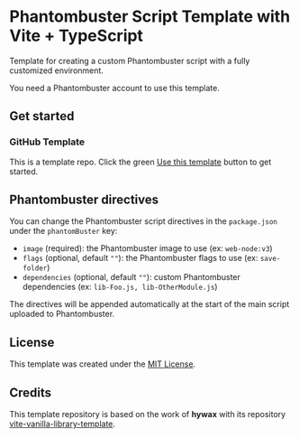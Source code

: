 # Phantombuster Script Template with Vite + TypeScript

Template for creating a custom Phantombuster script with a fully customized environment.

You need a Phantombuster account to use this template.

## Get started

### GitHub Template

This is a template repo. Click the green [Use this template](https://github.com/SylvainMarty/phantombuster-vite-typescript-template/generate) button to get started.

## Phantombuster directives

You can change the Phantombuster script directives in the `package.json` under the `phantomBuster` key:
* `image` (required): the Phantombuster image to use (ex: `web-node:v3`)
* `flags` (optional, default `""`): the Phantombuster flags to use (ex: `save-folder`)
* `dependencies` (optional, default `""`): custom Phantombuster dependencies (ex: `lib-Foo.js, lib-OtherModule.js`)

The directives will be appended automatically at the start of the main script uploaded to Phantombuster.

## License

This template was created under the [MIT License](LICENSE).

## Credits

This template repository is based on the work of **hywax** with its repository [vite-vanilla-library-template](https://github.com/hywax/vite-vanilla-library-template).
